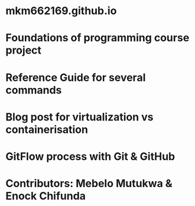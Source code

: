 # mkm662169.github.io
# Foundations of programming course project
# Reference Guide for several commands
# Blog post for virtualization vs containerisation
# GitFlow process with Git & GitHub

# Contributors: Mebelo Mutukwa & Enock Chifunda
